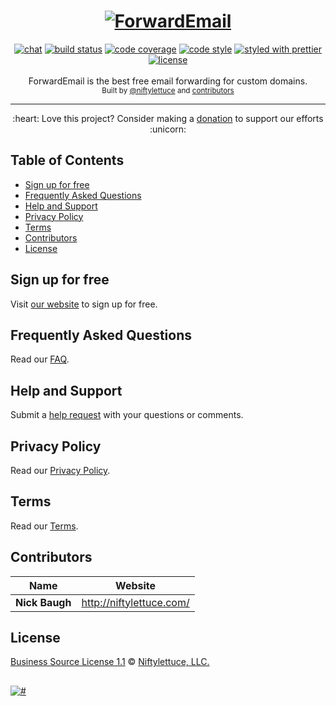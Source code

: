 <h1 align="center">
  <a href="https://forwardemail.net"><img src="https://raw.githubusercontent.com/forwardemail/free-email-forwarding/master/media/header.png" alt="ForwardEmail" /></a>
</h1>
<div align="center">
  <a href="https://slack.crocodilejs.com"><img src="https://slack.crocodilejs.com/badge.svg" alt="chat" /></a>
  <a href="https://travis-ci.com/forwardemail/free-email-forwarding"><img src="https://travis-ci.com/forwardemail/free-email-forwarding.svg?branch=master" alt="build status" /></a>
  <a href="https://codecov.io/github/forwardemail/free-email-forwarding"><img src="https://img.shields.io/codecov/c/github/forwardemail/free-email-forwarding/master.svg" alt="code coverage" /></a>
  <a href="https://github.com/sindresorhus/xo"><img src="https://img.shields.io/badge/code_style-XO-5ed9c7.svg" alt="code style" /></a>
  <a href="https://github.com/prettier/prettier"><img src="https://img.shields.io/badge/styled_with-prettier-ff69b4.svg" alt="styled with prettier" /></a>
  <a href="LICENSE"><img src="https://img.shields.io/github/license/lassjs/lass.svg" alt="license" /></a>
</div>
<br />

<div align="center">ForwardEmail is the best free email forwarding for custom domains.</div>

<div align="center"><sub>Built by <a href="https://github.com/niftylettuce">@niftylettuce</a> and <a href="#contributors">contributors</a></sub></div>

<hr />

<div align="center">:heart: Love this project? Consider making a <a href="https://forwardemail.net/donate" target="_blank">donation</a> to support our efforts :unicorn:</div>


## Table of Contents

* [Sign up for free](#sign-up-for-free)
* [Frequently Asked Questions](#frequently-asked-questions)
* [Help and Support](#help-and-support)
* [Privacy Policy](#privacy-policy)
* [Terms](#terms)
* [Contributors](#contributors)
* [License](#license)


## Sign up for free

Visit [our website](https://forwardemail.net) to sign up for free.


## Frequently Asked Questions

Read our [FAQ](https://forwardemail.net/faq).


## Help and Support

Submit a [help request](https://forwardemail.net/help) with your questions or comments.


## Privacy Policy

Read our [Privacy Policy](https://forwardemail.net/privacy).


## Terms

Read our [Terms](https://forwardemail.net/terms).


## Contributors

| Name           | Website                    |
| -------------- | -------------------------- |
| **Nick Baugh** | <http://niftylettuce.com/> |


## License

[Business Source License 1.1](LICENSE) © [Niftylettuce, LLC.](https://niftylettuce.com/)


## 

<a href="#"><img src="https://raw.githubusercontent.com/forwardemail/free-email-forwarding/master/media/footer.png" alt="#" /></a>

